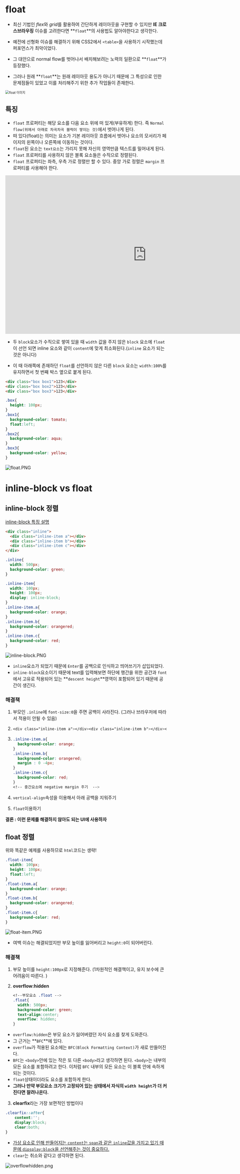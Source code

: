 # float

- 최신 기법인 *flex*와 *grid*를 활용하여 간단하게 레이아웃을 구현할 수 있지만 **IE 크로스브라우징** 이슈를 고려한다면 **`float`**의 사용법도 알아야한다고 생각한다.

- 예전에 선형화 이슈를 해결하기 위해 CSS2에서 `<table>`을 사용하기 시작했는데 퍼포먼스가 최악이었다.
- 그 대안으로 normal flow를 벗어나서 배치해보려는 노력의 일환으로 **`float`**가 등장했다.
- 그러나 원래 **`float`**는 원래 레이아웃 용도가 아니기 때문에 그 특성으로 인한 문제점들이 있었고 이를 처리해주기 위한 추가 작업들이 존재한다.

<img src="https://poiemaweb.com/img/float.png" alt="float 이미지" style="zoom:70%;" />



## 특징

- `float` 프로퍼티는 해당 요소를 다음 요소 위에 떠 있게(부유하게) 한다. 즉 `Normal flow(위에서 아래로 차곡차곡 블럭이 쌓이는 것)`에서 벗어나게 된다.
- 떠 있다(float)는 의미는 요소가 기본 레이아웃 흐름에서 벗어나 요소의 모서리가 페이지의 왼쪽이나 오른쪽에 이동하는 것이다.
- `float`된 요소는 `text요소`는 가리지 못해 자신의 영역만큼 텍스트를 밀어내게 된다.
- `float` 프로퍼티를 사용하지 않은 블록 요소들은 수직으로 정렬된다.
- `float` 프로퍼티는 좌측, 우측 가로 정렬만 할 수 있다. 중앙 가로 정렬은 `margin` 프로퍼티를 사용해야 한다.

<iframe width="878" height="494" src="https://www.youtube.com/embed/xara4Z1b18I" frameborder="0" allow="accelerometer; autoplay; encrypted-media; gyroscope; picture-in-picture" allowfullscreen></iframe>

- 두 `block`요소가 수직으로 쌓여 있을 때 `width` 값을 주지 않은 `block` 요소에 <code>float</code>이 선언 되면 inline 요소와 같이 `content`에 맞게 최소화된다.(`inline` 요소가 되는 것은 아니다)

- 이 때 아래쪽에 존재하던 `float`를 선언하지 않은 다른 `block` 요소는 <code>width:100%</code>를 유지하면서 첫 번째 박스 옆으로 붙게 된다.

```html
<div class="box box1">123</div>
<div class="box box2">123</div>
<div class="box box3">123</div>
```

```css
.box{
  height: 100px;
}
.box1{
  background-color: tomato;
  float:left;
}
.box2{
  background-color: aqua;
}
.box3{
  background-color: yellow;
}
```

![float.PNG](https://github.com/cjy0019/TIL/blob/master/images/float.PNG?raw=true)



# inline-block vs float



## inline-block 정렬

[inline-block 특징 설명](https://github.com/cjy0019/TIL/blob/master/CSS/display.md)

```html
<div class="inline">
  <div class="inline-item a"></div>
  <div class="inline-item b"></div>
  <div class="inline-item c"></div>
</div>
```

```css
.inline{
  width: 500px;
  background-color: green;
}

.inline-item{
  width: 100px;
  height: 100px;
  display: inline-block;
}
.inline-item.a{
  background-color: orange;
}
.inline-item.b{
  background-color: orangered;
}
.inline-item.c{
  background-color: red;
}
```

![inline-block.PNG](https://github.com/cjy0019/TIL/blob/master/images/inline-block.PNG?raw=true)

- `inline`요소가 되었기 때문에 `Enter`를 공백으로 인식하고 띄어쓰기가 삽입되었다.
- `inline-block`요소이기 때문에 text를 입력해보면 하단에 행간을 위한 공간과 `font`에서 고유로 적용되어 있는 **`descent height`**영역이 포함되어 있기 때문에 공간이 생긴다.



### 해결책

1. 부모인 `.inline`에 `font-size:0`을 주면 공백이 사라진다. (그러나 브라우저에 따라서 적용이 안될 수 있음)

2. ```css
   <div class="inline-item a"></div><div class="inline-item b"></div><div class="inline-item c"></div> <!-- 공백을 다 붙여서 작성하는 법 -->
   ```

3. ```css
   .inline-item.a{
     background-color: orange;
   }
   .inline-item.b{
     background-color: orangered;
     margin : 0 -4px;
   }
   .inline-item.c{
     background-color: red;
   } 
   <!-- 중간요소에 negative margin 주기  -->
   ```

4. `vertical-align`속성을 이용해서 아래 공백을 지워주기
5. `float`이용하기

**결론 : 이런 문제를 해결하지 않아도 되는 UI에 사용하자**



## float 정렬

위와 똑같은 예제를 사용하므로 `html`코드는 생략!

```css
.float-item{
  width: 100px;
  height: 100px;
  float:left;
}
.float-item.a{
  background-color: orange;
}
.float-item.b{
  background-color: orangered;
}
.float-item.c{
  background-color: red;
}
```

![float-item.PNG](https://github.com/cjy0019/TIL/blob/master/images/float-item.PNG?raw=true)

- 여백 이슈는 해결되었지만 부모 높이를 잃어버리고 `height:0`이 되어버린다.

### 해결책

1. 부모 높이를 `height:100px`로 지정해준다. (1차원적인 해결책이고, 유지 보수에 큰 어려움이 따른다. )

2. **overflow:hidden**

   ```css
   <!--부모요소 .float -->
   .float{
     width: 500px;
     background-color: green;
     text-align:center;
     overflow: hidden;
   }
   ```

- `overflow:hidden`은 부모 요소가 잃어버렸던 자식 요소를 찾게 도와준다.
- 그 근거는 **`BFC`**에 있다.
- `overflow`가 적용된 요소에는 `BFC(Block Formatting Context)`가 새로 만들어진다.
- `BFC`는 `<body>`안에 있는 작은 또 다른 `<body>`라고 생각하면 된다. `<body>`는 내부의 모든 요소를 포함하려고 한다. 이처럼 `BFC` 내부의 모든 요소는 이 블록 안에 속하게 되는 것이다.
-  `float`상태이더라도 요소를 포함하게 한다.
- **그러나 만약 부모요소 크기가 고정되어 있는 상태에서 자식의 `width height`가 더 커진다면 잘려나온다.**

3.  **clearfix**라는 가장 보편적인 방법이다

```css
.clearfix::after{
    content:'';
    display:block;
    clear:both;
}
```

- <u>가상 요소로 인해 만들어지는 `content`는 `span`과 같은 `inline`값을 가지고 있기 때문에 `dipsplay:block`을 선언해주는 것이 중요하다.</u>
- `clear`는 취소와 같다고 생각하면 된다.

![overflowhidden.png](https://github.com/cjy0019/TIL/blob/master/images/overflowhidden.png?raw=true)